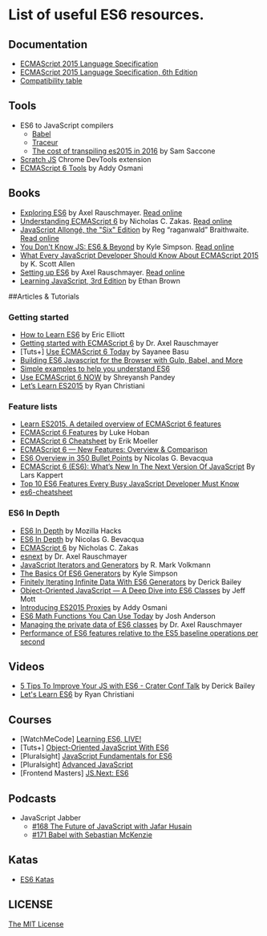 
# List of useful ES6 resources.

## Documentation
- [ECMAScript 2015 Language Specification](http://www.ecma-international.org/publications/standards/Ecma-262.htm)
- [ECMAScript 2015 Language Specification, 6th Edition](http://www.ecma-international.org/ecma-262/6.0/index.html)
- [Compatibility table](https://kangax.github.io/compat-table/es6/)

## Tools 
- ES6 to JavaScript compilers
  * [Babel](https://babeljs.io/)
  * [Traceur](https://github.com/google/traceur-compiler)
  * [The cost of transpiling es2015 in 2016](https://github.com/samccone/The-cost-of-transpiling-es2015-in-2016) by Sam Saccone
- [Scratch JS](https://github.com/richgilbank/Scratch-JS) Chrome DevTools extension
- [ECMAScript 6 Tools](https://github.com/addyosmani/es6-tools) by Addy Osmani

## Books
- [Exploring ES6](https://leanpub.com/exploring-es6) by Axel Rauschmayer. [Read online](http://exploringjs.com/es6/)
- [Understanding ECMAScript 6](https://leanpub.com/understandinges6) by Nicholas C. Zakas. [Read online](https://leanpub.com/understandinges6/read)
- [JavaScript Allongé, the "Six" Edition](https://leanpub.com/javascriptallongesix) by Reg “raganwald” Braithwaite. [Read online](https://leanpub.com/javascriptallongesix/read)
- [You Don't Know JS: ES6 & Beyond](http://shop.oreilly.com/product/0636920033769.do) by Kyle Simpson. [Read online](https://github.com/getify/You-Dont-Know-JS/tree/master/es6%20%26%20beyond)
- [What Every JavaScript Developer Should Know About ECMAScript 2015](http://www.amazon.com/gp/product/B018D12X0C) by K. Scott Allen
- [Setting up ES6](https://leanpub.com/setting-up-es6) by Axel Rauschmayer. [Read online](https://leanpub.com/setting-up-es6/read)
- [Learning JavaScript, 3rd Edition](http://shop.oreilly.com/product/0636920035534.do) by Ethan Brown

##Articles & Tutorials
### Getting started
- [How to Learn ES6](https://medium.com/javascript-scene/how-to-learn-es6-47d9a1ac2620#.rusgxtjay) by Eric Elliott
- [Getting started with ECMAScript 6](http://www.2ality.com/2015/08/getting-started-es6.html) by Dr. Axel Rauschmayer
- [Tuts+] [Use ECMAScript 6 Today](http://code.tutsplus.com/articles/use-ecmascript-6-today--net-31582) by Sayanee Basu
- [Building ES6 Javascript for the Browser with Gulp, Babel, and More](https://thesocietea.org/2016/01/building-es6-javascript-for-the-browser-with-gulp-babel-and-more/)
- [Simple examples to help you understand ES6](https://github.com/sgaurav/understanding-es6)
- [Use ECMAScript 6 NOW](https://blog.isomr.co/use-ecmascript-6-now/) by Shreyansh Pandey
- [Let’s Learn ES2015](https://css-tricks.com/lets-learn-es2015/) by Ryan Christiani

### Feature lists
- [Learn ES2015. A detailed overview of ECMAScript 6 features](https://babeljs.io/docs/learn-es2015/)
- [ECMAScript 6 Features](https://github.com/lukehoban/es6features) by Luke Hoban
- [ECMAScript 6 Cheatsheet](http://help.wtf/es6) by Erik Moeller 
- [ECMAScript 6 — New Features: Overview & Comparison](http://es6-features.org/)
- [ES6 Overview in 350 Bullet Points](https://ponyfoo.com/articles/es6) by Nicolas G. Bevacqua
- [ECMAScript 6 (ES6): What’s New In The Next Version Of JavaScript](http://www.smashingmagazine.com/2015/10/es6-whats-new-next-version-javascript/) By Lars Kappert
- [Top 10 ES6 Features Every Busy JavaScript Developer Must Know](http://webapplog.com/es6/)
- [es6-cheatsheet](https://github.com/DrkSephy/es6-cheatsheet)

### ES6 In Depth
- [ES6 In Depth](https://hacks.mozilla.org/category/es6-in-depth/) by Mozilla Hacks
- [ES6 In Depth](https://ponyfoo.com/articles/tagged/es6-in-depth) by Nicolas G. Bevacqua
- [ECMAScript 6](https://www.nczonline.net/blog/tag/ecmascript-6/) by Nicholas C. Zakas
- [esnext](http://www.2ality.com/search/label/esnext) by Dr. Axel Rauschmayer
- [JavaScript Iterators and Generators](http://www.ociweb.com/resources/publications/sett/javascript-iterators-and-generators/) by R. Mark Volkmann
- [The Basics Of ES6 Generators](https://davidwalsh.name/es6-generators) by Kyle Simpson
- [Finitely Iterating Infinite Data With ES6 Generators](http://derickbailey.com/2015/11/18/finitely-iterating-infinite-data-with-es6-generators/) by Derick Bailey
- [Object-Oriented JavaScript — A Deep Dive into ES6 Classes](http://www.sitepoint.com/object-oriented-javascript-deep-dive-es6-classes/) by Jeff Mott
- [Introducing ES2015 Proxies](https://developers.google.com/web/updates/2016/02/es2015-proxies) by Addy Osmani
- [ES6 Math Functions You Can Use Today](https://dzone.com/articles/introducing-javascripts-math-functions) by Josh Anderson
- [Managing the private data of ES6 classes](http://www.2ality.com/2016/01/private-data-classes.html) by Dr. Axel Rauschmayer
- [Performance of ES6 features relative to the ES5 baseline operations per second](https://kpdecker.github.io/six-speed/)

## Videos
- [5 Tips To Improve Your JS with ES6 - Crater Conf Talk](https://www.youtube.com/watch?v=edq4dt98Mpg) by Derick Bailey
- [Let's Learn ES6](https://www.youtube.com/playlist?list=PL57atfCFqj2h5fpdZD-doGEIs0NZxeJTX) by Ryan Christiani

## Courses
- [WatchMeCode] [Learning ES6, LIVE!](https://sub.watchmecode.net/series/learning-es6-live/)
- [Tuts+] [Object-Oriented JavaScript With ES6](http://code.tutsplus.com/courses/object-oriented-javascript-with-es6)
- [Pluralsight] [JavaScript Fundamentals for ES6](http://www.pluralsight.com/courses/javascript-fundamentals-es6)
- [Pluralsight] [Advanced JavaScript](http://www.pluralsight.com/courses/advanced-javascript)
- [Frontend Masters] [JS.Next: ES6](https://frontendmasters.com/courses/jsnext-es6/)

## Podcasts
- JavaScript Jabber
  * [#168 The Future of JavaScript with Jafar Husain](https://devchat.tv/js-jabber/168-jsj-the-future-of-javascript-with-jafar-husain)
  * [#171 Babel with Sebastian McKenzie](https://devchat.tv/js-jabber/171-jsj-babel-with-sebastian-mckenzie)  

## Katas
- [ES6 Katas](http://es6katas.org)

## LICENSE
[The MIT License](https://github.com/Sufflavus/es6-resources/blob/master/LICENSE)
